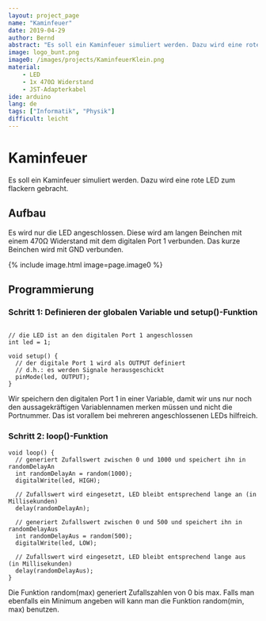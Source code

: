 ```yaml
---
layout: project_page
name: "Kaminfeuer"
date: 2019-04-29
author: Bernd
abstract: "Es soll ein Kaminfeuer simuliert werden. Dazu wird eine rote LED zum flackern gebracht."
image: logo_bunt.png
image0: /images/projects/KaminfeuerKlein.png
material:
    - LED
    - 1x 470Ω Widerstand
    - JST-Adapterkabel
ide: arduino    
lang: de
tags: ["Informatik", "Physik"]
difficult: leicht
---
```

# Kaminfeuer

Es soll ein Kaminfeuer simuliert werden. Dazu wird eine rote LED zum flackern gebracht.

## Aufbau

Es wird nur die LED angeschlossen. Diese wird am langen Beinchen mit einem 470Ω Widerstand mit dem digitalen Port 1 verbunden. Das kurze Beinchen wird mit GND verbunden.

{% include image.html image=page.image0 %}

## Programmierung

### Schritt 1: Definieren der globalen Variable und setup()-Funktion

```arduino

// die LED ist an den digitalen Port 1 angeschlossen
int led = 1;

void setup() {
  // der digitale Port 1 wird als OUTPUT definiert
  // d.h.: es werden Signale herausgeschickt
  pinMode(led, OUTPUT);
}
```
Wir speichern den digitalen Port 1 in einer Variable, damit wir uns nur noch den aussagekräftigen Variablennamen merken müssen und nicht die Portnummer. Das ist vorallem bei mehreren angeschlossenen LEDs hilfreich.

### Schritt 2: loop()-Funktion

```arduino
void loop() {
  // generiert Zufallswert zwischen 0 und 1000 und speichert ihn in randomDelayAn
  int randomDelayAn = random(1000);
  digitalWrite(led, HIGH);

  // Zufallswert wird eingesetzt, LED bleibt entsprechend lange an (in Millisekunden)
  delay(randomDelayAn);

  // generiert Zufallswert zwischen 0 und 500 und speichert ihn in randomDelayAus
  int randomDelayAus = random(500);
  digitalWrite(led, LOW);

  // Zufallswert wird eingesetzt, LED bleibt entsprechend lange aus (in Millisekunden)
  delay(randomDelayAus);
}
```
Die Funktion random(max) generiert Zufallszahlen von 0 bis max. Falls man ebenfalls ein Minimum angeben will kann man die Funktion random(min, max) benutzen.


